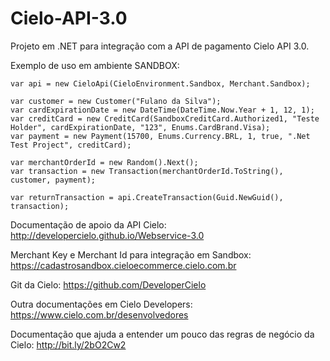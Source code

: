 # Cielo-API-3.0

Projeto em .NET para integração com a API de pagamento Cielo API 3.0.

Exemplo de uso em ambiente SANDBOX:

```
var api = new CieloApi(CieloEnvironment.Sandbox, Merchant.Sandbox);

var customer = new Customer("Fulano da Silva");
var cardExpirationDate = new DateTime(DateTime.Now.Year + 1, 12, 1);
var creditCard = new CreditCard(SandboxCreditCard.Authorized1, "Teste Holder", cardExpirationDate, "123", Enums.CardBrand.Visa);
var payment = new Payment(15700, Enums.Currency.BRL, 1, true, ".Net Test Project", creditCard);

var merchantOrderId = new Random().Next();
var transaction = new Transaction(merchantOrderId.ToString(), customer, payment);

var returnTransaction = api.CreateTransaction(Guid.NewGuid(), transaction);
```

Documentação de apoio da API Cielo: 
http://developercielo.github.io/Webservice-3.0

Merchant Key e Merchant Id para integração em Sandbox: 
https://cadastrosandbox.cieloecommerce.cielo.com.br

Git da Cielo: 
https://github.com/DeveloperCielo

Outra documentações em Cielo Developers:
https://www.cielo.com.br/desenvolvedores

Documentação que ajuda a entender um pouco das regras de negócio da Cielo: 
http://bit.ly/2bO2Cw2